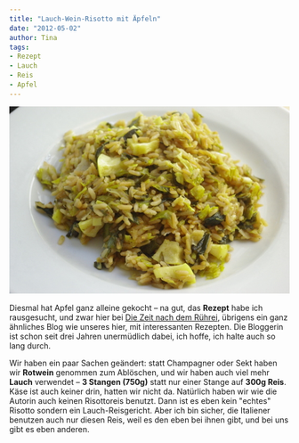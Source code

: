 ```yaml
---
title: "Lauch-Wein-Risotto mit Äpfeln"
date: "2012-05-02" 
author: Tina
tags:
- Rezept
- Lauch
- Reis
- Apfel
---
```


[![](images/imgp8865.jpg "lauchrisotto")](http://apfeleimer.wordpress.com/2012/05/02/lauch-wein-risotto-mit-apfeln/imgp8865/)

Diesmal hat Apfel ganz alleine gekocht – na gut, das **Rezept** habe ich rausgesucht, und zwar hier bei [Die Zeit nach dem Rührei](http://diezeitnachdemruehrei.blogspot.de/2009/11/lauch-champagner-risotto-mit-apfeln.html), übrigens ein ganz ähnliches Blog wie unseres hier, mit interessanten Rezepten. Die Bloggerin ist schon seit drei Jahren unermüdlich dabei, ich hoffe, ich halte auch so lang durch.

Wir haben ein paar Sachen geändert: statt Champagner oder Sekt haben wir **Rotwein** genommen zum Ablöschen, und wir haben auch viel mehr **Lauch** verwendet – **3 Stangen (750g)** statt nur einer Stange auf **300g Reis**. Käse ist auch keiner drin, hatten wir nicht da. Natürlich haben wir wie die Autorin auch keinen Risottoreis benutzt. Dann ist es eben kein "echtes" Risotto sondern ein Lauch-Reisgericht. Aber ich bin sicher, die Italiener benutzen auch nur diesen Reis, weil es den eben bei ihnen gibt, und bei uns gibt es eben anderen.
